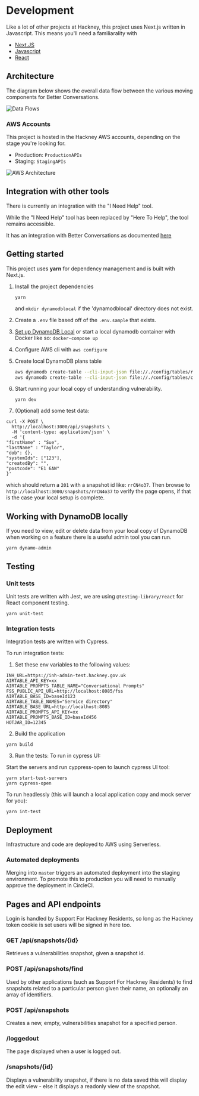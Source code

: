 # Development

Like a lot of other projects at Hackney, this project uses Next.js written in Javascript. This means you'll need a familiarality with

* [Next.JS](https://nextjs.org/)
* [Javascript](https://developer.mozilla.org/en-US/docs/Web/JavaScript)
* [React](https://reactjs.org/)

## Architecture

The diagram below shows the overall data flow between the various moving components for Better Conversations.

![Data Flows](http://www.plantuml.com/plantuml/proxy?cache=no&src=https://raw.githubusercontent.com/LBHackney-IT/coronavirus-frontdoor-snapshot/master/docs/Data-Flow.iuml)

### AWS Accounts 

This project is hosted in the Hackney AWS accounts, depending on the stage you're looking for.

* Production: `ProductionAPIs`
* Staging: `StagingAPIs`

![AWS Architecture](http://www.plantuml.com/plantuml/proxy?cache=no&src=https://raw.githubusercontent.com/LBHackney-IT/coronavirus-frontdoor-snapshot/master/docs/infrastructure.iuml)


## Integration with other tools

There is currently an integration with the "I Need Help" tool.

While the "I Need Help" tool has been replaced by "Here To Help", the tool remains accessible.

It has an integration with Better Conversations as documented [here](https://docs.google.com/document/d/1jzpirzR3U8pDOwy_H-sI3jtZi9Or_2nPQH6nCW1lEuY/edit#heading=h.u4foorjj4xue)

## Getting started
This project uses **yarn** for dependency management and is built with Next.js.

1. Install the project dependencies
   ```
   yarn
   ```
   and
   `mkdir dynamodblocal`
   if the 'dynamodblocal' directory does not exist.
2. Create a `.env` file based off of the `.env.sample` that exists.
3. [Set up DynamoDB Local](https://docs.aws.amazon.com/amazondynamodb/latest/developerguide/DynamoDBLocal.html)
   or start a local dynamodb container with Docker like so: `docker-compose up`
4. Configure AWS cli with `aws configure`
5. Create local DynamoDB plans table
   ```bash
   aws dynamodb create-table --cli-input-json file://./config/tables/referrals.json --endpoint-url http://localhost:8000
   aws dynamodb create-table --cli-input-json file://./config/tables/conversations.json --endpoint-url http://localhost:8000 > /dev/null
   ```
6. Start running your local copy of understanding vulnerability.
   ```
   yarn dev
   ```

7. (Optional) add some test data:
```
curl -X POST \
  http://localhost:3000/api/snapshots \
  -H 'content-type: application/json' \
  -d '{
"firstName" : "Sue",
"lastName" : "Taylor",
"dob": {},
"systemIds": ["123"],
"createdBy": "",
"postcode": "E1 6AW"
}'
```
which should return a `201` with a snapshot id like: `rrCN4o37`. Then browse to `http://localhost:3000/snapshots/rrCN4o37` to verify the page opens, if that is the case your local setup is complete.

## Working with DynamoDB locally
If you need to view, edit or delete data from your local copy of DynamoDB when working on a feature
there is a useful admin tool you can run.

```(bash)
yarn dynamo-admin
```

## Testing

### Unit tests
Unit tests are written with Jest, we are using `@testing-library/react` for React component testing.

```(bash)
yarn unit-test
```

### Integration tests
Integration tests are written with Cypress.

To run integration tests:

1. Set these env variables to the following values:
```(bash)
INH_URL=https://inh-admin-test.hackney.gov.uk
AIRTABLE_API_KEY=xx
AIRTABLE_PROMPTS_TABLE_NAME="Conversational Prompts"
FSS_PUBLIC_API_URL=http://localhost:8085/fss
AIRTABLE_BASE_ID=baseId123
AIRTABLE_TABLE_NAMES="Service directory"
AIRTABLE_BASE_URL=http://localhost:8085
AIRTABLE_PROMPTS_API_KEY=xx
AIRTABLE_PROMPTS_BASE_ID=baseId456
HOTJAR_ID=12345
```

2. Build the application
```(bash)
yarn build
```

3. Run the tests:
   To run in cypress UI:

Start the servers and run cyppress-open to launch cypress UI tool:

```(bash)
yarn start-test-servers
yarn cypress-open
```

To run headlessly (this will launch a local application copy and mock server for you):

```(bash)
yarn int-test
```

## Deployment
Infrastructure and code are deployed to AWS using Serverless.

### Automated deployments
Merging into `master` triggers an automated deployment into the staging environment.
To promote this to production you will need to manually approve the deployment in CircleCI.

## Pages and API endpoints
Login is handled by Support For Hackney Residents, so long as the Hackney token cookie is set users will be signed in here too.

### GET /api/snapshots/{id}
Retrieves a vulnerabilities snapshot, given a snapshot id.

### POST /api/snapshots/find
Used by other applications (such as Support For Hackney Residents) to find snapshots related to a particular person given their name, an optionally an array of identifiers.

### POST /api/snapshots
Creates a new, empty, vulnerabilities snapshot for a specified person.

### /loggedout
The page displayed when a user is logged out.

### /snapshots/{id}
Displays a vulnerability snapshot, if there is no data saved this will display the edit view - else it displays a readonly view of the snapshot.
